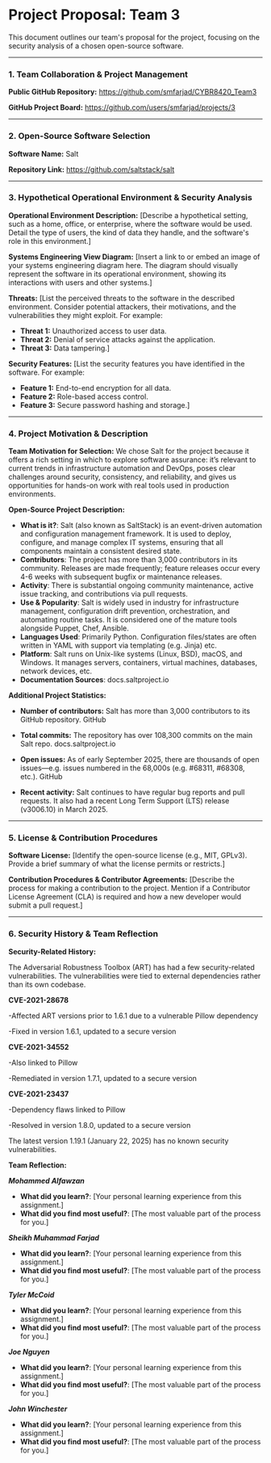 # Project Proposal: Team 3

This document outlines our team's proposal for the project, focusing on the security analysis of a chosen open-source software.

---

### **1. Team Collaboration & Project Management**

**Public GitHub Repository:**
https://github.com/smfarjad/CYBR8420_Team3

**GitHub Project Board:**
https://github.com/users/smfarjad/projects/3

---

### **2. Open-Source Software Selection**

**Software Name:**
Salt

**Repository Link:**
https://github.com/saltstack/salt

---

### **3. Hypothetical Operational Environment & Security Analysis**

**Operational Environment Description:**
[Describe a hypothetical setting, such as a home, office, or enterprise, where the software would be used. Detail the type of users, the kind of data they handle, and the software's role in this environment.]

**Systems Engineering View Diagram:**
[Insert a link to or embed an image of your systems engineering diagram here. The diagram should visually represent the software in its operational environment, showing its interactions with users and other systems.]

**Threats:**
[List the perceived threats to the software in the described environment. Consider potential attackers, their motivations, and the vulnerabilities they might exploit. For example:
- **Threat 1:** Unauthorized access to user data.
- **Threat 2:** Denial of service attacks against the application.
- **Threat 3:** Data tampering.]

**Security Features:**
[List the security features you have identified in the software. For example:
- **Feature 1:** End-to-end encryption for all data.
- **Feature 2:** Role-based access control.
- **Feature 3:** Secure password hashing and storage.]

---

### **4. Project Motivation & Description**

**Team Motivation for Selection:**
We chose Salt for the project because it offers a rich setting in which to explore software assurance: it’s relevant to current trends in infrastructure automation and DevOps, poses clear challenges around security, consistency, and reliability, and gives us opportunities for hands-on work with real tools used in production environments.

**Open-Source Project Description:**
- **What is it?**: Salt (also known as SaltStack) is an event-driven automation and configuration management framework. It is used to deploy, configure, and manage complex IT systems, ensuring that all components maintain a consistent desired state.
- **Contributors**: The project has more than 3,000 contributors in its community. Releases are made frequently; feature releases occur every 4-6 weeks with subsequent bugfix or maintenance releases.
- **Activity**: There is substantial ongoing community maintenance, active issue tracking, and contributions via pull requests. 
- **Use & Popularity**:  Salt is widely used in industry for infrastructure management, configuration drift prevention, orchestration, and automating routine tasks. It is considered one of the mature tools alongside Puppet, Chef, Ansible. 
- **Languages Used**: Primarily Python. Configuration files/states are often written in YAML with support via templating (e.g. Jinja) etc. 
- **Platform**: Salt runs on Unix-like systems (Linux, BSD), macOS, and Windows. It manages servers, containers, virtual machines, databases, network devices, etc. 
- **Documentation Sources**: docs.saltproject.io

**Additional Project Statistics:**

- **Number of contributors:** Salt has more than 3,000 contributors to its GitHub repository. 
GitHub

- **Total commits:** The repository has over 108,300 commits on the main Salt repo. 
docs.saltproject.io

- **Open issues:** As of early September 2025, there are thousands of open issues—e.g. issues numbered in the 68,000s (e.g. #68311, #68308, etc.). 
GitHub

- **Recent activity:** Salt continues to have regular bug reports and pull requests. It also had a recent Long Term Support (LTS) release (v3006.10) in March 2025.

---

### **5. License & Contribution Procedures**

**Software License:**
[Identify the open-source license (e.g., MIT, GPLv3). Provide a brief summary of what the license permits or restricts.]

**Contribution Procedures & Contributor Agreements:**
[Describe the process for making a contribution to the project. Mention if a Contributor License Agreement (CLA) is required and how a new developer would submit a pull request.]

---

### **6. Security History & Team Reflection**

**Security-Related History:**

The Adversarial Robustness Toolbox (ART) has had a few security-related vulnerabilities. The vulnerabilities were tied to external dependencies rather than its own codebase.  

**CVE-2021-28678**  

-Affected ART versions prior to 1.6.1 due to a vulnerable Pillow dependency 

-Fixed in version 1.6.1, updated to a secure version  

**CVE-2021-34552**  

-Also linked to Pillow 

-Remediated in version 1.7.1, updated to a secure version 

**CVE-2021-23437** 

-Dependency flaws linked to Pillow

-Resolved in version 1.8.0, updated to a secure version 

The latest version 1.19.1 (January 22, 2025) has no known security vulnerabilities.  



**Team Reflection:**


***Mohammed Alfawzan***
- **What did you learn?**: [Your personal learning experience from this assignment.]
- **What did you find most useful?**: [The most valuable part of the process for you.]

***Sheikh Muhammad Farjad***
- **What did you learn?**: [Your personal learning experience from this assignment.]
- **What did you find most useful?**: [The most valuable part of the process for you.]

***Tyler McCoid***
- **What did you learn?**: [Your personal learning experience from this assignment.]
- **What did you find most useful?**: [The most valuable part of the process for you.]

***Joe Nguyen***
- **What did you learn?**: [Your personal learning experience from this assignment.]
- **What did you find most useful?**: [The most valuable part of the process for you.]

***John Winchester***
- **What did you learn?**: [Your personal learning experience from this assignment.]
- **What did you find most useful?**: [The most valuable part of the process for you.]
